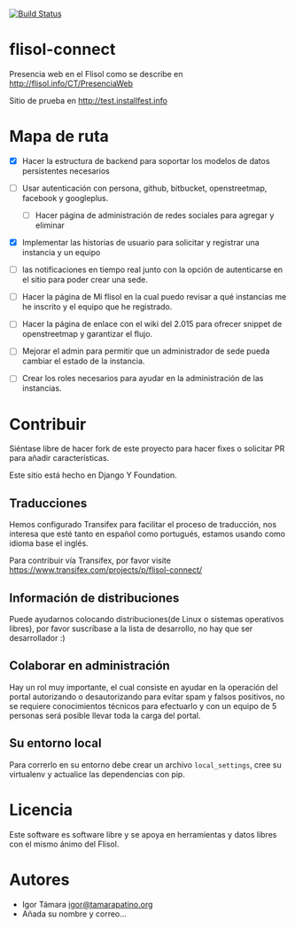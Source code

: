 [![Build Status](https://travis-ci.org/ikks/flisol-connect.svg?branch=master)](https://travis-ci.org/ikks/flisol-connect)

flisol-connect
==============

Presencia web en el Flisol como se describe en http://flisol.info/CT/PresenciaWeb

Sitio de prueba en http://test.installfest.info

Mapa de ruta
============

- [X] Hacer la estructura de backend para soportar los modelos de datos
persistentes necesarios
- [ ] Usar autenticación con persona, github, bitbucket, openstreetmap,
facebook y googleplus.
  - [ ] Hacer página de administración de redes sociales para agregar y
  eliminar
- [X] Implementar las historias de usuario para solicitar y registrar una
instancia y un equipo
- [ ] las notificaciones en tiempo real junto con la opción de autenticarse en
el sitio para poder crear una sede.
- [ ] Hacer la página de Mi flisol en la cual puedo revisar a qué instancias
me he inscrito y el equipo que he registrado.
- [ ] Hacer la página de enlace con el wiki del 2.015 para ofrecer snippet de
openstreetmap y garantizar el flujo.
- [ ] Mejorar el admin para permitir que un administrador de sede pueda cambiar
el estado de la instancia.
- [ ] Crear los roles necesarios para ayudar en la administración de las
instancias.


Contribuir
==========

Siéntase libre de hacer fork de este proyecto para hacer fixes o solicitar PR
para añadir características.

Este sitio está hecho en Django Y Foundation.

Traducciones
------------

Hemos configurado Transifex para facilitar el proceso de
traducción, nos interesa que esté tanto en español como
portugués, estamos usando como idioma base el inglés.

Para contribuir vía Transifex, por favor visite
https://www.transifex.com/projects/p/flisol-connect/

Información de distribuciones
-----------------------------

Puede ayudarnos colocando distribuciones(de Linux o sistemas operativos libres),
por favor suscríbase a la lista de desarrollo, no hay que ser desarrollador :)

Colaborar en administración
---------------------------

Hay un rol muy importante, el cual consiste en ayudar en la operación del
portal autorizando o desautorizando para evitar spam y falsos positivos, no
se requiere conocimientos técnicos para efectuarlo y con un equipo de 5
personas será posible llevar toda la carga del portal.

Su entorno local
----------------

Para correrlo en su entorno debe crear un archivo `local_settings`, cree su
virtualenv y actualice las dependencias con pip.


Licencia
========

Este software es software libre y se apoya en herramientas y datos libres con
el mismo ánimo del Flisol.

Autores
=======

 * Igor Támara <igor@tamarapatino.org>
 * Añada su nombre y correo...
